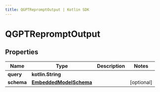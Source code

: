 ```yaml
---
title: QGPTRepromptOutput | Kotlin SDK
---
```




# QGPTRepromptOutput

## Properties
Name | Type | Description | Notes
------------ | ------------- | ------------- | -------------
**query** | **kotlin.String** |  | 
**schema** | [**EmbeddedModelSchema**](EmbeddedModelSchema) |  |  [optional]





